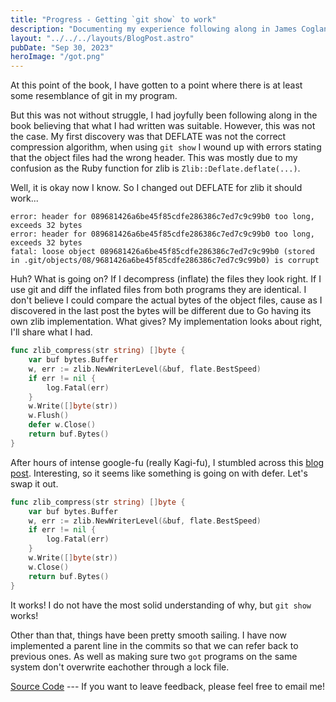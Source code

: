 ```yaml
---
title: "Progress - Getting `git show` to work"
description: "Documenting my experience following along in James Coglan's book 'Building Git"
layout: "../../../layouts/BlogPost.astro"
pubDate: "Sep 30, 2023"
heroImage: "/got.png" 
---
```

At this point of the book, I have gotten to a point where there is at least some resemblance of git in my program.

But this was not without struggle, I had joyfully been following along in the book believing that what I had written
was suitable. However, this was not the case. My first discovery was that DEFLATE was not the correct compression 
algorithm, when using `git show` I wound up with errors stating that the object files had the wrong header. This was
mostly due to my confusion as the Ruby function for zlib is `Zlib::Deflate.deflate(...)`.

Well, it is okay now I know. So I changed out DEFLATE for zlib
it should work... 

```fish
error: header for 089681426a6be45f85cdfe286386c7ed7c9c99b0 too long, exceeds 32 bytes
error: header for 089681426a6be45f85cdfe286386c7ed7c9c99b0 too long, exceeds 32 bytes
fatal: loose object 089681426a6be45f85cdfe286386c7ed7c9c99b0 (stored in .git/objects/08/9681426a6be45f85cdfe286386c7ed7c9c99b0) is corrupt
```

Huh? What is going on? If I decompress (inflate) the files they look right. If I use git and diff the inflated files from both programs they
are identical. I don't believe I could compare the actual bytes of the object files, cause as I discovered in the last post the bytes will
be different due to Go having its own zlib implementation. What gives? My implementation looks about right, I'll share what I had.
```go
func zlib_compress(str string) []byte {
	var buf bytes.Buffer
	w, err := zlib.NewWriterLevel(&buf, flate.BestSpeed)
	if err != nil {
		log.Fatal(err)
	}
	w.Write([]byte(str))
	w.Flush()
	defer w.Close()
	return buf.Bytes()
}
```

After hours of intense google-fu (really Kagi-fu), I stumbled across this [blog post](https://www.joeshaw.org/dont-defer-close-on-writable-files/).
Interesting, so it seems like something is going on with defer. Let's swap it out.
```go
func zlib_compress(str string) []byte {
	var buf bytes.Buffer
	w, err := zlib.NewWriterLevel(&buf, flate.BestSpeed)
	if err != nil {
		log.Fatal(err)
	}
	w.Write([]byte(str))
	w.Close()
	return buf.Bytes()
}
```

It works! I do not have the most solid understanding of why, but `git show` works! 

Other than that, things have been pretty smooth sailing. I have now implemented a parent line in the commits so that we can refer back to previous ones. 
As well as making sure two `got` programs on the same system don't overwrite eachother through a lock file.

[Source Code](https://github.com/Lukeisun/got) --- If you want to leave feedback, please feel free to email me!
